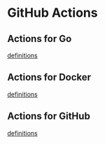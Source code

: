 # GitHub Actions

## Actions for Go

[definitions](https://github.com/pottava/github-actions/tree/master/go)

## Actions for Docker

[definitions](https://github.com/pottava/github-actions/tree/master/docker)

## Actions for GitHub

[definitions](https://github.com/pottava/github-actions/tree/master/github)
